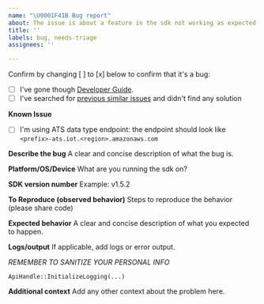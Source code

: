 ```yaml
---
name: "\U0001F41B Bug report"
about: The issue is about a feature in the sdk not working as expected
title: ''
labels: bug, needs-triage
assignees: ''

---
```


Confirm by changing [ ] to [x] below to confirm that it's a bug:
- [ ] I've gone though [Developer Guide](https://docs.aws.amazon.com/iot/latest/developerguide/what-is-aws-iot.html).
- [ ] I've searched for [previous similar issues](https://github.com/aws/aws-iot-device-sdk-cpp/issues/) and didn't find any solution

**Known Issue**
- [ ] I'm using ATS data type endpoint: the endpoint should look like `<prefix>-ats.iot.<region>.amazonaws.com`
  
**Describe the bug**
A clear and concise description of what the bug is.

**Platform/OS/Device**
What are you running the sdk on?

**SDK version number**
Example: v1.5.2 

**To Reproduce (observed behavior)**
Steps to reproduce the behavior (please share code)

**Expected behavior**
A clear and concise description of what you expected to happen.

**Logs/output**
If applicable, add logs or error output.

*REMEMBER TO SANITIZE YOUR PERSONAL INFO*

```
ApiHandle::InitializeLogging(...)
```

**Additional context**
Add any other context about the problem here.
